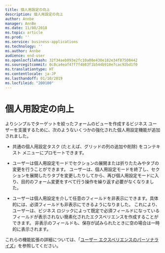 ```yaml
---
title: 個人用設定の向上
description: 個人用設定の向上
author: Annbe
manager: AnnBe
ms.date: 11/08/2018
ms.topic: article
ms.prod: ''
ms.service: business-applications
ms.technology: ''
ms.author: Annbe
audience: end-user
ms.openlocfilehash: 32f34aeb093e2fc10a08e430e182e34f87508442
ms.sourcegitcommit: 0c8ca4eaf47f7f4b83f1b544b910e7cac92bd1f0
ms.translationtype: HT
ms.contentlocale: ja-JP
ms.lasthandoff: 01/10/2019
ms.locfileid: "200100"
---
```

#  <a name="personalization-improvements"></a>個人用設定の向上

よりシンプルでターゲットを絞ったフォームのビューを作成するビジネス ユーザーを支援するために、次のようないくつかの強化された個人用設定機能が追加されました。 

-    共通の個人用設定タスク (たとえば、グリッドの列の追加や削除) をコンテキスト メニューにプロモートできます。 
    
-    ユーザーは個人用設定モードでセクションの展開または折りたたみやタブの変更を行うことができます。 ユーザーは、個人用設定モードを終了し、セクションを展開したりタブを変更したりしてから、再び個人用設定モードに入り、目的のフォーム変更をすべて行う操作を繰り返す必要がなくなりました。 
    
-    ユーザーは個人用設定を介して任意のフィールドを非表示にできます。具体的には、必須フィールドも非表示にできるようになりました。 これにより、ユーザーは、ビジネス ロジックによって既定で必須フィールドになっているフィールドが表示されない簡素化されたエクスペリエンスを作成することができます。 非表示のフィールドも、保存が試みられたときに空の場合は一時的に表示されます。 

これらの機能拡張の詳細については、「[ユーザー エクスペリエンスのパーソナライズ](https://docs.microsoft.com/en-us/dynamics365/unified-operations/fin-and-ops/get-started/personalize-user-experience)」を参照してください。

